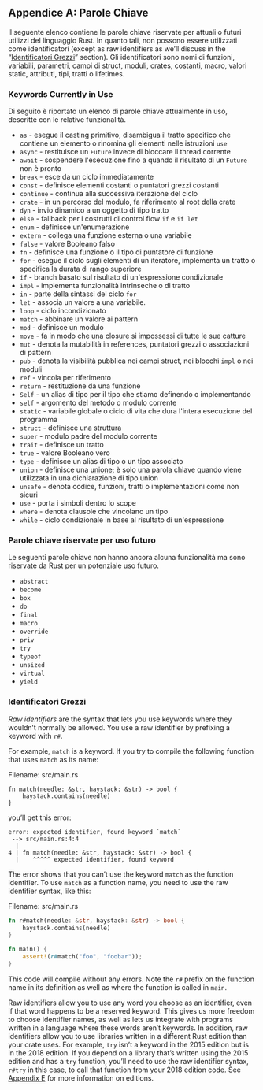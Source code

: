 ## Appendice A: Parole Chiave

Il seguente elenco contiene le parole chiave riservate per attuali o futuri utilizzi del linguaggio Rust. In quanto tali, non possono essere utilizzati come identificatori (except
as raw identifiers as we’ll discuss in the “[Identificatori Grezzi][identificatori-grezzi]<!-- ignore -->” section). Gli identificatori sono nomi
di funzioni, variabili, parametri, campi di struct, moduli, crates, costanti,
macro, valori static, attributi, tipi, tratti o lifetimes.

[identificatori-grezzi]: #identificatori-grezzi

### Keywords Currently in Use

Di seguito è riportato un elenco di parole chiave attualmente in uso, descritte con le relative funzionalità.

* `as` - esegue il casting primitivo, disambigua il tratto specifico che contiene
  un elemento o rinomina gli elementi nelle istruzioni `use`
* `async` -  restituisce un `Future` invece di bloccare il thread corrente
* `await` - sospendere l'esecuzione fino a quando il risultato di un `Future` non è pronto
* `break` - esce da un ciclo immediatamente
* `const` - definisce elementi costanti o puntatori grezzi costanti
* `continue` - continua alla successiva iterazione del ciclo
* `crate` - in un percorso del modulo, fa riferimento al root della crate
* `dyn` - invio dinamico a un oggetto di tipo tratto
* `else` - fallback per i costrutti di control flow `if` e `if let`
* `enum` - definisce un'enumerazione
* `extern` - collega una funzione esterna o una variabile
* `false` - valore Booleano falso
* `fn` - definisce una funzione o il tipo di puntatore di funzione
* `for` - esegue il ciclo sugli elementi di un iteratore, implementa un tratto o specifica la
  durata di rango superiore
* `if` - branch basato sul risultato di un'espressione condizionale
* `impl` - implementa funzionalità intrinseche o di tratto
* `in` - parte della sintassi del ciclo `for`
* `let` - associa un valore a una variabile.
* `loop` - ciclo incondizionato
* `match` - abbinare un valore ai pattern
* `mod` - definisce un modulo
* `move` - fa in modo che una closure si impossessi di tutte le sue catture
* `mut` - denota la mutabilità in references, puntatori grezzi o associazioni di pattern
* `pub` - denota la visibilità pubblica nei campi struct, nei blocchi `impl` o nei moduli
* `ref` - vincola per riferimento
* `return` - restituzione da una funzione
* `Self` - un alias di tipo per il tipo che stiamo definendo o implementando
* `self` - argomento del metodo o modulo corrente
* `static` - variabile globale o ciclo di vita che dura l'intera esecuzione del programma
* `struct` - definisce una struttura
* `super` - modulo padre del modulo corrente
* `trait` - definisce un tratto
* `true` - valore Booleano vero
* `type` - definisce un alias di tipo o un tipo associato
* `union` - definisce una [unione][union]<!-- ignore -->; è solo una parola chiave quando viene utilizzata
  in una dichiarazione di tipo union
* `unsafe` - denota codice, funzioni, tratti o implementazioni come non sicuri
* `use` - porta i simboli dentro lo scope
* `where` - denota clausole che vincolano un tipo
* `while` - ciclo condizionale in base al risultato di un'espressione

[union]: ../reference/items/unions.html

### Parole chiave riservate per uso futuro

Le seguenti parole chiave non hanno ancora alcuna funzionalità ma sono riservate da
Rust per un potenziale uso futuro.

* `abstract`
* `become`
* `box`
* `do`
* `final`
* `macro`
* `override`
* `priv`
* `try`
* `typeof`
* `unsized`
* `virtual`
* `yield`

### Identificatori Grezzi

*Raw identifiers* are the syntax that lets you use keywords where they wouldn’t
normally be allowed. You use a raw identifier by prefixing a keyword with `r#`.

For example, `match` is a keyword. If you try to compile the following function
that uses `match` as its name:

<span class="filename">Filename: src/main.rs</span>

```rust,ignore,does_not_compile
fn match(needle: &str, haystack: &str) -> bool {
    haystack.contains(needle)
}
```

you’ll get this error:

```text
error: expected identifier, found keyword `match`
 --> src/main.rs:4:4
  |
4 | fn match(needle: &str, haystack: &str) -> bool {
  |    ^^^^^ expected identifier, found keyword
```

The error shows that you can’t use the keyword `match` as the function
identifier. To use `match` as a function name, you need to use the raw
identifier syntax, like this:

<span class="filename">Filename: src/main.rs</span>

```rust
fn r#match(needle: &str, haystack: &str) -> bool {
    haystack.contains(needle)
}

fn main() {
    assert!(r#match("foo", "foobar"));
}
```

This code will compile without any errors. Note the `r#` prefix on the function
name in its definition as well as where the function is called in `main`.

Raw identifiers allow you to use any word you choose as an identifier, even if
that word happens to be a reserved keyword. This gives us more freedom to
choose identifier names, as well as lets us integrate with programs written in
a language where these words aren’t keywords. In addition, raw identifiers
allow you to use libraries written in a different Rust edition than your crate
uses. For example, `try` isn’t a keyword in the 2015 edition but is in the 2018
edition. If you depend on a library that’s written using the 2015 edition and
has a `try` function, you’ll need to use the raw identifier syntax, `r#try` in
this case, to call that function from your 2018 edition code. See [Appendix
E][appendix-e]<!-- ignore --> for more information on editions.

[appendix-e]: appendix-05-editions.html
